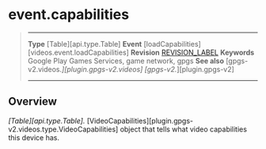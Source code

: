# event.capabilities

> --------------------- ------------------------------------------------------------------------------------------
> __Type__              [Table][api.type.Table]
> __Event__             [loadCapabilities][videos.event.loadCapabilities]
> __Revision__          [REVISION_LABEL](REVISION_URL)
> __Keywords__          Google Play Games Services, game network, gpgs
> __See also__          [gpgs-v2.videos.*][plugin.gpgs-v2.videos]
>                       [gpgs-v2.*][plugin.gpgs-v2]
> --------------------- ------------------------------------------------------------------------------------------

## Overview

_[Table][api.type.Table]._ [VideoCapabilities][plugin.gpgs-v2.videos.type.VideoCapabilities] object that tells what video capabilities this device has.